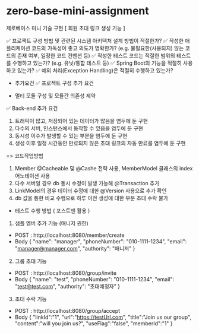 # zero-base-mini-assignment
제로베이스 미니 기술 구현 
[ 회원 초대 링크 생성 기능 ]

✅ 프로젝트 구성 방법 및 관련된 시스템 아키텍처 설계 방법이 적절한가?
✅ 작성한 애플리케이션 코드의 가독성이 좋고 의도가 명확한가? (e.g. 불필요한(사용되지) 않는 코드의 존재 여부, 일정한 코드 컨벤션 등)
✅ 작성한 테스트 코드는 적절한 범위의 테스트를 수행하고 있는가? (e.g. 유닛/통합 테스트 등)
✅ Spring Boot의 기능을 적절히 사용하고 있는가?
✅ 예외 처리(Exception Handling)은 적절히 수행하고 있는가?

+ 추가요건
✅ 프로젝트 구성 추가 요건
- 멀티 모듈 구성 및 모듈간 의존성 제약

✅ Back-end 추가 요건
1. 트래픽이 많고, 저장되어 있는 데이터가 많음을 염두에 둔 구현
2. 다수의 서버, 인스턴스에서 동작할 수 있음을 염두에 둔 구현
3. 동시성 이슈가 발생할 수 있는 부분을 염두에 둔 구현
4. 생성 이후 일정 시간동안 만료되지 않은 초대 링크의 자동 만료를 염두에 둔 구현

=> 코드작업방법
1. Member @Cacheable 및 @Cashe 전략 사용, MemberModel 클래스의 index 어노테이션 사용
2. 다수 서버일 경우 db 동시 수정이 발생 가능해 @Transaction 추가 
3. LinkModel의 경우 데이터 수정에 대한 @Version 사용으로 추가 확인
4. db 값을 통한 비교 수행으로 하루 이전 생성에 대한 부분 초대 수락 불가 

* 테스트 수행 방법 ( 포스트맨 활용 )

1. 샘플 멤버 추가 기능 (매니저 권한)
- POST : http://localhost:8080/member/create
- Body
  {
  "name": "manager",
  "phoneNumber": "010-1111-1234",
  "email": "manager@manager.com",
  "authority": "매니저"
  }

2. 그룹 초대 기능
- POST : http://localhost:8080/group/invite
- Body
  {
  "name": "test",
  "phoneNumber": "010-1111-1234",
  "email": "test@test.com",
  "authority": "초대예정자"
  }

3. 초대 수락 기능 
- POST : http://localhost:8080/group/accept
- Body
{
  "linkId":"1",
  "url":"https://testUrl.com",
  "title":"Join us our group",
  "content":"will you join us?",
  "useFlag":"false",
  "memberId":"1"
}
